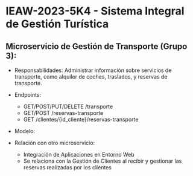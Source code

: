 # IEAW-2023-5K4 - Sistema Integral de Gestión Turística  
## Microservicio de Gestión de Transporte (Grupo 3):
- Responsabilidades: Administrar información sobre servicios de transporte, como alquiler de coches, traslados, y reservas de transporte.
- Endpoints:
    - GET/POST/PUT/DELETE /transporte
    - GET/POST /reservas-transporte
    - GET /clientes/{id_cliente}/reservas-transporte
- Modelo:   

-  Relación con otro microservicio:
    - Integración de Aplicaciones en Entorno Web
    - Se relaciona con la Gestión de Clientes al recibir y gestionar las reservas realizadas por los clientes
